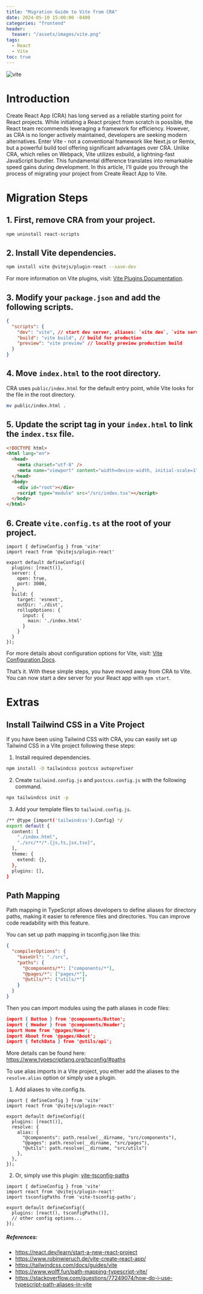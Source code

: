 ```yaml
---
title: "Migration Guide to Vite from CRA"
date: 2024-05-10 15:00:00 -0400
categories: "frontend"
header:
  teaser: "/assets/images/vite.png"
tags:
  - React
  - Vite
toc: true
---
```


![vite](/assets/images/vite.png)

# Introduction

Create React App (CRA) has long served as a reliable starting point for React projects. While initiating a React project from scratch is possible, the React team recommends leveraging a framework for efficiency. However, as CRA is no longer actively maintained, developers are seeking modern alternatives. Enter Vite - not a conventional framework like Next.js or Remix, but a powerful build tool offering significant advantages over CRA. Unlike CRA, which relies on Webpack, Vite utilizes esbuild, a lightning-fast JavaScript bundler. This fundamental difference translates into remarkable speed gains during development. In this article, I'll guide you through the process of migrating your project from Create React App to Vite.

# Migration Steps

## 1. First, remove CRA from your project.
  ```bash
  npm uninstall react-scripts
  ```

## 2. Install Vite dependencies.
```bash
npm install vite @vitejs/plugin-react --save-dev
```

For more information on Vite plugins, visit: [Vite Plugins Documentation](https://main.vitejs.dev/plugins/).

## 3. Modify your `package.json` and add the following scripts.
```json
{
  "scripts": {
    "dev": "vite", // start dev server, aliases: `vite dev`, `vite serve`
    "build": "vite build", // build for production
    "preview": "vite preview" // locally preview production build
  }
}
```

## 4. Move `index.html` to the root directory.
CRA uses `public/index.html` for the default entry point, while Vite looks for the file in the root directory. 
```bash
mv public/index.html .
```

## 5. Update the script tag in your `index.html` to link the `index.tsx` file.
```html
<!DOCTYPE html>
<html lang="en">
  <head>
    <meta charset="utf-8" />
    <meta name="viewport" content="width=device-width, initial-scale=1" />
  </head>
  <body>
    <div id="root"></div>
    <script type="module" src="/src/index.tsx"></script>
  </body>
</html>
```

## 6. Create `vite.config.ts` at the root of your project.
```tsx
import { defineConfig } from 'vite'
import react from '@vitejs/plugin-react'

export default defineConfig({
  plugins: [react()],
  server: {    
    open: true,
    port: 3000,
  },
  build: {
    target: 'esnext',
    outDir: './dist',
    rollupOptions: {
      input: {
        main: './index.html'
      }
    }
  }
});
```
For more details about configuration options for Vite, visit: [Vite Configuration Docs](https://vitejs.dev/config/).

That’s it. With these simple steps, you have moved away from CRA to Vite. You can now start a dev server for your React app with `npm start`.



# Extras

## Install Tailwind CSS in a Vite Project

If you have been using Tailwind CSS with CRA, you can easily set up Tailwind CSS in a Vite project following these steps:

1. Install required dependencies.
  ```bash
  npm install -D tailwindcss postcss autoprefixer
  ```

2. Create `tailwind.config.js` and `postcss.config.js` with the following command.
  ```bash
  npx tailwindcss init -p
  ```

3. Add your template files to `tailwind.config.js`.
  ```bash
  /** @type {import('tailwindcss').Config} */
  export default {
    content: [
      "./index.html",
      "./src/**/*.{js,ts,jsx,tsx}",
    ],
    theme: {
      extend: {},
    },
    plugins: [],
  }
  ```

## Path Mapping

Path mapping in TypeScript allows developers to define aliases for directory paths, making it easier to reference files and directories. You can improve code readability with this feature. 

You can set up path mapping in tsconfig.json like this:

```json
{
  "compilerOptions": {
    "baseUrl": "./src",
    "paths": {
      "@components/*": ["components/*"],
      "@pages/*": ["pages/*"],
      "@utils/*": ["utils/*"]
    }
  }
} 
```

Then you can import modules using the path aliases in code files:

```json
import { Button } from '@components/Button';
import { Header } from '@components/Header';
import Home from '@pages/Home';
import About from '@pages/About';
import { fetchData } from '@utils/api';
```

More details can be found here: <https://www.typescriptlang.org/tsconfig/#paths>

To use alias imports in a Vite project, you either add the aliases to the `resolve.alias` option or simply use a plugin.

1. Add aliases to vite.config.ts.
  ```tsx
  import { defineConfig } from 'vite'
  import react from '@vitejs/plugin-react'

  export default defineConfig({
    plugins: [react()],
    resolve: {
      alias: {
        "@components": path.resolve(__dirname, "src/components"),
        "@pages": path.resolve(__dirname, "src/pages"),
        "@utils": path.resolve(__dirname, "src/utils")
      },
    },
  });
  ```

2. Or, simply use this plugin: [vite-tsconfig-paths](https://www.npmjs.com/package/vite-tsconfig-paths)
  ```tsx
  import { defineConfig } from 'vite'
  import react from '@vitejs/plugin-react'
  import tsconfigPaths from 'vite-tsconfig-paths';

  export default defineConfig({
    plugins: [react(), tsconfigPaths()],
    // other config options...
  });
  ```


##### References:
- <https://react.dev/learn/start-a-new-react-project>
- <https://www.robinwieruch.de/vite-create-react-app/>
- <https://tailwindcss.com/docs/guides/vite>
- <https://www.wolff.fun/path-mapping-typescript-vite/>
- <https://stackoverflow.com/questions/77249074/how-do-i-use-typescript-path-aliases-in-vite>